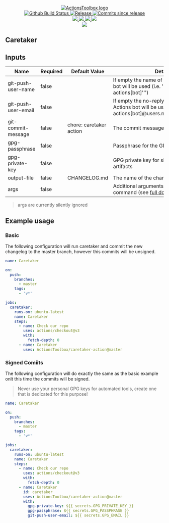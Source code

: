 <p align="center">
    <a href="https://github.com/ActionsToolbox/">
        <img src="https://cdn.wolfsoftware.com/assets/images/github/organisations/actionstoolbox/black-and-white-circle-256.png" alt="ActionsToolbox logo" />
    </a>
    <br />
    <a href="https://github.com/ActionsToolbox/caretaker-action/actions/workflows/cicd-pipeline.yml">
        <img src="https://img.shields.io/github/workflow/status/ActionsToolbox/caretaker-action/CICD%20Pipeline/master?style=for-the-badge" alt="Github Build Status">
    </a>
    <a href="https://github.com/ActionsToolbox/caretaker-action/releases/latest">
        <img src="https://img.shields.io/github/v/release/ActionsToolbox/caretaker-action?color=blue&label=Latest%20Release&style=for-the-badge" alt="Release">
    </a>
    <a href="https://github.com/ActionsToolbox/caretaker-action/releases/latest">
        <img src="https://img.shields.io/github/commits-since/ActionsToolbox/caretaker-action/latest.svg?color=blue&style=for-the-badge" alt="Commits since release">
    </a>
    <br />
    <a href=".github/CODE_OF_CONDUCT.md">
        <img src="https://img.shields.io/badge/Code%20of%20Conduct-blue?style=for-the-badge" />
    </a>
    <a href=".github/CONTRIBUTING.md">
        <img src="https://img.shields.io/badge/Contributing-blue?style=for-the-badge" />
    </a>
    <a href=".github/SECURITY.md">
        <img src="https://img.shields.io/badge/Report%20Security%20Concern-blue?style=for-the-badge" />
    </a>
    <a href="https://github.com/ActionsToolbox/caretaker-action/issues">
        <img src="https://img.shields.io/badge/Get%20Support-blue?style=for-the-badge" />
    </a>
    <br />
    <a href="https://wolfsoftware.com/">
        <img src="https://img.shields.io/badge/Created%20by%20Wolf%20Software-blue?style=for-the-badge" />
    </a>
</p>

## Caretaker

## Inputs

| Name                | Required | Default Value           | Details                                                                                                                                   |
| ------------------- | -------- | ----------------------- | ----------------------------------------------------------------------------------------------------------------------------------------- |
| git-push-user-name  | false    |                         | If empty the name of the GitHub Actions bot will be used (i.e. '''github-actions[bot]''')                                                 |
| git-push-user-email | false    |                         | If empty the no-reply email of the GitHub Actions bot will be used (i.e. '''github-actions[bot]@users.noreply.github.com''')              |
| git-commit-message  | false    | chore: caretaker action | The commit message to use                                                                                                                 |
| gpg-passphrase      | false    |                         | Passphrase for the GPG key                                                                                                                |
| gpg-private-key     | false    |                         | GPG private key for signing the published artifacts                                                                                       |
| output-file         | false    | CHANGELOG.md            | The name of the changelog file                                                                                                            |
| args                | false    |                         | Additional arguments to pass to the command (see [full documentation](https://github.com/terraform-docs/terraform-docs/tree/master/docs)) |

> args are currently silently ignored

## Example usage

### Basic

The following configuration will run caretaker and commit the new changelog to the master branch, however this commits will be unsigned.

```yaml
name: Caretaker

on:
  push:
    branches:
      - master
    tags:
      - 'v*'

jobs:
  caretaker:
    runs-on: ubuntu-latest
    name: Caretaker
    steps:
      - name: Check our repo
        uses: actions/checkout@v3
        with:
          fetch-depth: 0
      - name: Caretaker
        uses: ActionsToolbox/caretaker-action@master
```

### Signed Comiits

The following configuration will do exactly the same as the basic example onlt this time the commits will be signed.

> Never use your personal GPG keys for automated tools, create one that is dedicated for this purpose!

```yaml
name: Caretaker

on:
  push:
    branches:
      - master
    tags:
      - 'v*'

jobs:
  caretaker:
    runs-on: ubuntu-latest
    name: Caretaker
    steps:
      - name: Check our repo
        uses: actions/checkout@v3
        with:
          fetch-depth: 0
      - name: Caretaker
        id: caretaker
        uses: ActionsToolbox/caretaker-action@master
        with:
          gpg-private-key: ${{ secrets.GPG_PRIVATE_KEY }}
          gpg-passphrase: ${{ secrets.GPG_PASSPHRASE }}
          git-push-user-email: ${{ secrets.GPG_EMAIL }}

```

